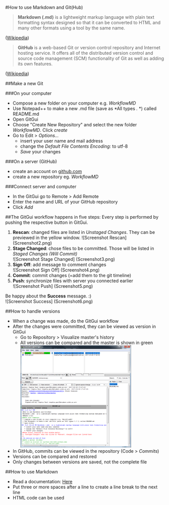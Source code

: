#How to use Markdown and Git(Hub)
> **Markdown (.md)** is a lightweight markup language with plain text formatting syntax designed so that it can be converted to HTML and many other formats using a tool by the same name.

([Wikipedia](https://en.wikipedia.org/wiki/Markdown))

> **GitHub** is a web-based Git or version control repository and Internet hosting service. It offers all of the distributed version control and source code management (SCM) functionality of Git as well as adding its own features.

([Wikipedia](https://en.wikipedia.org/wiki/GitHub))

##Make a new Git

###On your computer
* Compose a new folder on your computer e.g. *WorkflowMD*
* Use Notepad++ to make a new .md file (save as *All types *.* *) called README.md
* Open GitGui
* Choose "Create New Repository" and select the new folder *WorkflowMD*. Click *create*
* Go to Edit > *Options...*
  * insert your user name and mail address
  * change the *Default File Contents Encoding:* to utf-8
  * *Save* your changes
  
###On a server (GitHub)
* create an account on [github.com](www.github.com)
* create a new repository eg. *WorkflowMD*

###Connect server and computer
* In the GitGui go to Remote > Add Remote
* Enter the name and URL of your GitHub repository
* Click *Add*

##The GitGui workflow happens in five steps:
Every step is performed by pushing the respective button in GitGui.

1. **Rescan**: changed files are listed in *Unstaged Changes*. They can be previewed in the yellow window. 
![Screenshot Rescan] (Screenshot2.png)
1. **Stage Changed**: chose files to be committed. Those will be listed in *Staged Changes (Will Commit)*  
![Screenshot Stage Changed] (Screenshot3.png)
1. **Sign Off**: add message to comment changes  
![Screenshot Sign Off] (Screenshot4.png)
1. **Commit**: commit changes (=add them to the git timeline)
1. **Push**: synchronize files with server you connected earlier  
![Screenshot Push] (Screenshot5.png)

Be happy about the **Success** message. :)   
![Screenshot Success] (Screenshot6.png)

##How to handle versions
* When a change was made, do the GitGui workflow
* After the changes were committed, they can be viewed as version in GitGui
  * Go to Repository > Visualize master's history
  * All versions can be compared and the master is shown in green   
  ![Screenshot history](Screenshot1.png)
* In GitHub, commits can be viewed in the repository (Code > *Commits*)
* Versions can be compared and restored
* Only changes between versions are saved, not the complete file

##How to use Markdown
* Read a documentation: [Here](https://github.com/adam-p/markdown-here/wiki/Markdown-Cheatsheet)
* Put three or more spaces after a line to create a line break to the next line
* HTML code can be used

